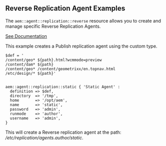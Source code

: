 ## Reverse Replication Agent Examples

The `aem::agent::replication::reverse` resource allows you to create and manage specific Reverse Replication Agents.

[See Documentation](https://docs.adobe.com/docs/en/aem/6-2/deploy/configuring/replication.html#Configuring%20your%20Replication%20Agents)

This example creates a Publish replication agent using the  custom type.

~~~ puppet
$def = '
/content/geo* ${path}.html?wcmmode=preview
/content/dam* ${path}
/content/geo* /content/geometrixx/en.topnav.html
/etc/design/* ${path}'


aem::agent::replication::static { 'Static Agent' :
  definition => $def,
  directory  => '/tmp',
  home       => '/opt/aem',
  name       => 'static',
  password   => 'admin',
  runmode    => 'author',
  username   => 'admin',
}
~~~

This will create a Reverse replication agent at the path: _/etc/replication/agents.author/static_.
